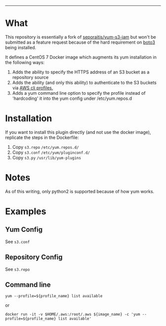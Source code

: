 ---

# What

This repository is essentially a fork of [seporaitis/yum-s3-iam](https://github.com/seporaitis/yum-s3-iam) but won't be
submitted as a feature request because of the hard requirement on [boto3](https://pypi.org/project/boto3/) being installed.

It defines a CentOS 7 Docker image which augments its yum installation in the following ways:

1. Adds the ability to specify the HTTPS address of an S3 bucket as a repository source
1. Adds the ability (and only this ability) to authenticate to the S3 buckets via [AWS cli profiles.](https://docs.aws.amazon.com/cli/latest/userguide/cli-configure-profiles.html)
1. Adds a yum command line option to specify the profile instead of 'hardcoding' it into the yum config under /etc/yum.repos.d

# Installation

If you want to install this plugin directly (and not use the docker image), replicate the steps in the Dockerfile:

1. Copy `s3.repo` `/etc/yum.repos.d/`
1. Copy `s3.conf` `/etc/yum/pluginconf.d/`
1. Copy `s3.py` `/usr/lib/yum-plugins`

# Notes

As of this writing, only python2 is supported because of how yum works.

# Examples

## Yum Config

See `s3.conf`

## Repository Config

See `s3.repo`

## Command line

```
yum --profile=${profile_name} list available
```

or

```
docker run -it -v $HOME/.aws:/root/.aws ${image_name} -c 'yum --profile=${profile_name} list available'
```

